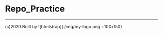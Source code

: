# Repo_Practice    
__________________________  
(c)2020 Built by ![htmlstrap](./img/my-logo.png =100x150)